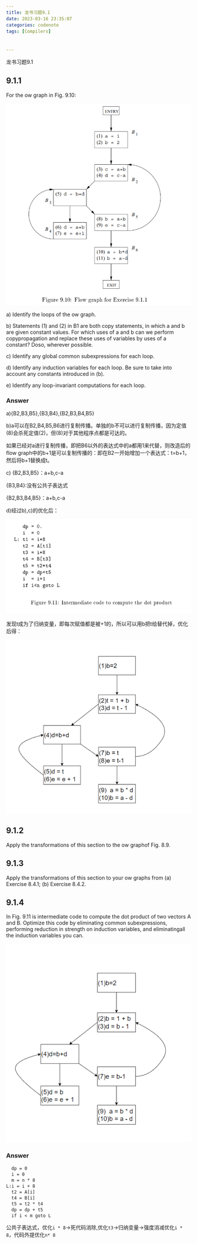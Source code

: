 ```yaml
---
title: 龙书习题9.1
date: 2023-03-16 23:35:07
categories: codenote
tags: [Compilers]


---
```


龙书习题9.1

## 9.1.1

For the ow graph in Fig. 9.10:

![image-20230403215041378](Charpter9.1.assets/2.png)

a) Identify the loops of the ow graph.

b) Statements (1) and (2) in B1 are both copy statements, in which a and b are given constant values. For which uses of a and b can we perform copypropagation and replace these uses of variables by uses of a constant? Doso, wherever possible.

c) Identify any global common subexpressions for each loop.

d) Identify any induction variables for each loop. Be sure to take into account any constants introduced in (b). 

e) Identify any loop-invariant computations for each loop.

### Answer

a){B2,B3,B5},{B3,B4},{B2,B3,B4,B5}

b)a可以在B2,B4,B5,B6进行复制传播。单独的b不可以进行复制传播，因为定值(8)会杀死定值(2)，但(8)对于其他程序点都是可达的。

如果已经对a进行复制传播，即把B6以外的表达式中的a都用1来代替，则改造后的flow graph中的b+1是可以复制传播的：即在B2一开始增加一个表达式：t=b+1，然后将b+1替换成t。

c) {B2,B3,B5}：a+b,c-a

{B3,B4}:没有公共子表达式

{B2,B3,B4,B5}：a+b,c-a

d)经过b),c)的优化后：

![image-20230403224314414](Charpter9.1.assets/1.png)

发现t成为了归纳变量，即每次赋值都是被+1的，所以可以用b把t给替代掉，优化后得：

![image-20230403224554488](Charpter9.1.assets/3.png)

## 9.1.2

Apply the transformations of this section to the ow graphof Fig. 8.9.

## 9.1.3

Apply the transformations of this section to your ow graphs from (a) Exercise 8.4.1; (b) Exercise 8.4.2.

## 9.1.4

In Fig. 9.11 is intermediate code to compute the dot product of two vectors A and B. Optimize this code by eliminating common subexpressions, performing reduction in strength on induction variables, and eliminatingall the induction variables you can.

![image-20230403215012986](Charpter9.1.assets/4.png)

### Answer

```
  dp = 0
  i = 0
  m = n * 8
L:i = i + 8
  t2 = A[i]
  t4 = B[i]
  t5 = t2 * t4
  dp = dp + t5
  if i < m goto L
```

公共子表达式，优化`i * 8`->死代码消除,优化`t3`->归纳变量->强度消减优化`i * 8`，代码外提优化`n* 8`

